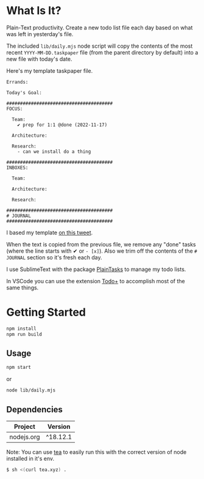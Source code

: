 # What Is It?

Plain-Text productivity. Create a new todo list file each day based on what was left in yesterday's file.

The included `lib/daily.mjs` node script will copy the contents of the most recent `YYYY-MM-DD.taskpaper` file (from the parent directory by default) into a new file with today's date. 

Here's my template taskpaper file.

```taskpaper
Errands:

Today's Goal:

#######################################
FOCUS:

  Team:
    ✔ prep for 1:1 @done (2022-11-17)

  Architecture:

  Research:
    - can we install do a thing

#######################################
INBOXES:

  Team:

  Architecture:

  Research:

#######################################
# JOURNAL
#######################################
```

I based my template [on this tweet](https://twitter.com/NotePlanApp/status/1589700199429320704).

When the text is copied from the previous file, we remove any "done" tasks (where the  line starts with ✔ or `- [x]`). Also we trim off the contents of the `# JOURNAL` section so it's fresh each day.

I use SublimeText with the package [PlainTasks](https://github.com/aziz/PlainTasks) to manage my todo lists. 

In VSCode you can use the extension [Todo+](https://marketplace.visualstudio.com/items?itemName=fabiospampinato.vscode-todo-plus) to accomplish most of the same things.


# Getting Started

```sh
npm install
npm run build
```

## Usage

```sh
npm start
```

or 

```sh
node lib/daily.mjs
```


## Dependencies

|   Project   | Version  |
|-------------|----------|
| nodejs.org  | ^18.12.1 |

Note: You can use [tea](https://github.com/teaxyz/cli) to easily run this with the correct version of node installed in it's env.
```sh
$ sh <(curl tea.xyz) .
```

